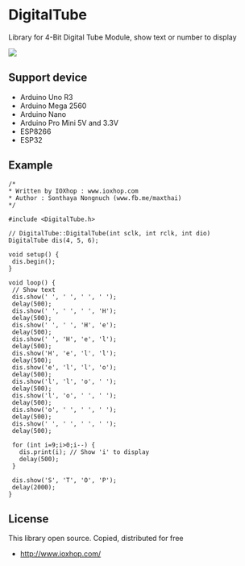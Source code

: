 # DigitalTube
Library for 4-Bit Digital Tube Module, show text or number to display

![](https://image.ibb.co/ghk1qv/IMG20170605224159_Medium.jpg)

## Support device
 * Arduino Uno R3
 * Arduino Mega 2560
 * Arduino Nano
 * Arduino Pro Mini 5V and 3.3V
 * ESP8266
 * ESP32
 
 ## Example
 
 ```Arduino
 /*
 * Written by IOXhop : www.ioxhop.com
 * Author : Sonthaya Nongnuch (www.fb.me/maxthai)
 */

#include <DigitalTube.h>

// DigitalTube::DigitalTube(int sclk, int rclk, int dio)
DigitalTube dis(4, 5, 6);

void setup() {
  dis.begin();
}

void loop() {
  // Show text
  dis.show(' ', ' ', ' ', ' ');
  delay(500);
  dis.show(' ', ' ', ' ', 'H');
  delay(500);
  dis.show(' ', ' ', 'H', 'e');
  delay(500);
  dis.show(' ', 'H', 'e', 'l');
  delay(500);
  dis.show('H', 'e', 'l', 'l');
  delay(500);
  dis.show('e', 'l', 'l', 'o');
  delay(500);
  dis.show('l', 'l', 'o', ' ');
  delay(500);
  dis.show('l', 'o', ' ', ' ');
  delay(500);
  dis.show('o', ' ', ' ', ' ');
  delay(500);
  dis.show(' ', ' ', ' ', ' ');
  delay(500);

  for (int i=9;i>0;i--) {
    dis.print(i); // Show 'i' to display
    delay(500);
  }

  dis.show('S', 'T', 'O', 'P');
  delay(2000);
}
```
 
 ## License
This library open source. Copied, distributed for free
 * http://www.ioxhop.com/
